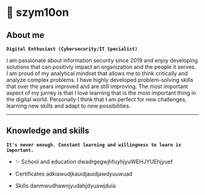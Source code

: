 # 🌌 szym10on

## About me

**`Digital Enthusiast (Cybersecurity/IT Specialist)`**

I am passionate about information security since 2019 and enjoy developing solutions that can positivly impact an organization and the people it serves. I am proud of my analytical mindset that allows me to think critically and analyze complex problems. I have highly developed problem-solving skills that over the years improved and are still improving. The most important aspect of my jurney is that I love learning that is the most important thing in the digital world. Personally I think that I am perfect for new challenges, learning new skills and adapt to new possibilities.

---

## Knowledge and skills

**`It's never enough. Constant learning and willingness to learn is important.`**

* ✨ School and education
 dwadrgegwjhfuyhjyuWEHJYUEhjyuef

* Certificates
adkiawudjkauidjauidjawdyuuwuad

* Skills
danmwudhawnjyudahjdyuawjduia

